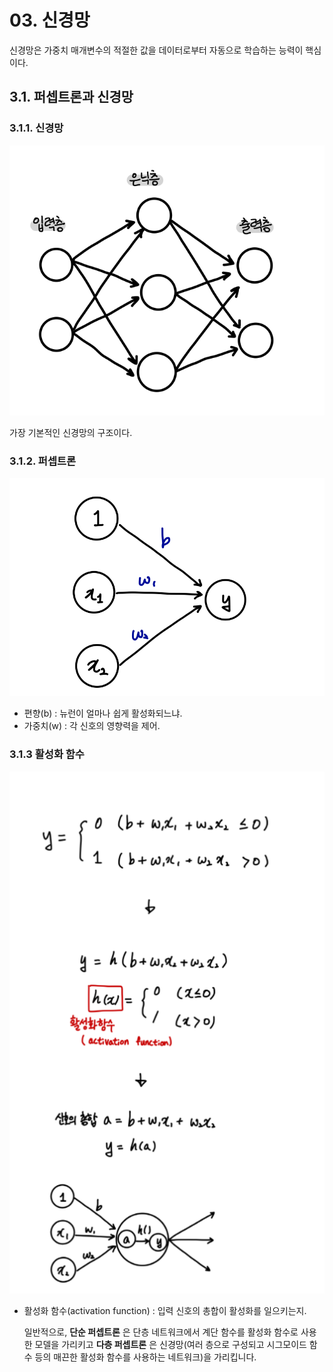 # 03. 신경망

신경망은 가중치 매개변수의 적절한 값을 데이터로부터 자동으로 학습하는 능력이 핵심이다.



## 3.1. 퍼셉트론과 신경망

### 3.1.1. 신경망
![신경망의 예](./img/01.PNG)

가장 기본적인 신경망의 구조이다.

### 3.1.2. 퍼셉트론
![퍼셉트론](./img/02.PNG)

* 편향(b) : 뉴런이 얼마나 쉽게 활성화되느냐.
* 가중치(w) : 각 신호의 영향력을 제어.

### 3.1.3 활성화 함수
![퍼셉트론](./img/03.PNG)

* 활성화 함수(activation function) : 입력 신호의 총합이 활성화를 일으키는지.

    일반적으로, **단순 퍼셉트론** 은 단층 네트워크에서 계단 함수를 활성화 함수로 사용한 모델을 가리키고 **다층 퍼셉트론** 은 신경망(여러 층으로 구성되고 시그모이드 함수 등의 매끈한 활성화 함수를 사용하는 네트워크)을 가리킵니다.


